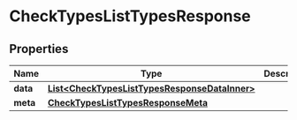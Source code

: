 

# CheckTypesListTypesResponse


## Properties

| Name | Type | Description | Notes |
|------------ | ------------- | ------------- | -------------|
|**data** | [**List&lt;CheckTypesListTypesResponseDataInner&gt;**](CheckTypesListTypesResponseDataInner.md) |  |  [optional] |
|**meta** | [**CheckTypesListTypesResponseMeta**](CheckTypesListTypesResponseMeta.md) |  |  [optional] |



